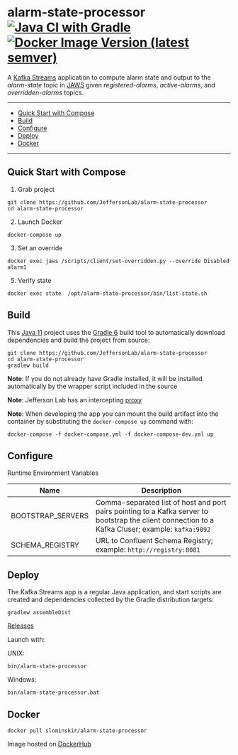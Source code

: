 # alarm-state-processor [![Java CI with Gradle](https://github.com/JeffersonLab/alarm-state-processor/workflows/Java%20CI%20with%20Gradle/badge.svg)](https://github.com/JeffersonLab/alarm-state-processor/actions?query=workflow%3A%22Java+CI+with+Gradle%22) [![Docker Image Version (latest semver)](https://img.shields.io/docker/v/slominskir/alarm-state-processor?sort=semver&label=DockerHub)](https://hub.docker.com/r/slominskir/alarm-state-processor)
A [Kafka Streams](https://kafka.apache.org/documentation/streams/) application to compute alarm state and output to the _alarm-state_ topic in [JAWS](https://github.com/JeffersonLab/jaws) given _registered-alarms_, _active-alarms_, and _overridden-alarms_ topics.

---
 - [Quick Start with Compose](https://github.com/JeffersonLab/alarm-state-processor#quick-start-with-compose)
 - [Build](https://github.com/JeffersonLab/alarm-state-processor#build)
 - [Configure](https://github.com/JeffersonLab/alarm-state-processor#configure)
 - [Deploy](https://github.com/JeffersonLab/alarm-state-processor#deploy)
 - [Docker](https://github.com/JeffersonLab/alarm-state-processor#docker)
 ---

## Quick Start with Compose 
1. Grab project
```
git clone https://github.com/JeffersonLab/alarm-state-processor
cd alarm-state-processor
```
2. Launch Docker
```
docker-compose up
```
3. Set an override
```
docker exec jaws /scripts/client/set-overridden.py --override Disabled alarm1
```
5. Verify state
```
docker exec state  /opt/alarm-state-processor/bin/list-state.sh
```
## Build
This [Java 11](https://adoptopenjdk.net/) project uses the [Gradle 6](https://gradle.org/) build tool to automatically download dependencies and build the project from source:

```
git clone https://github.com/JeffersonLab/alarm-state-processor
cd alarm-state-processor
gradlew build
```
**Note**: If you do not already have Gradle installed, it will be installed automatically by the wrapper script included in the source

**Note**: Jefferson Lab has an intercepting [proxy](https://gist.github.com/slominskir/92c25a033db93a90184a5994e71d0b78)

**Note**: When developing the app you can mount the build artifact into the container by substituting the `docker-compose up` command with:
```
docker-compose -f docker-compose.yml -f docker-compose-dev.yml up
```

## Configure
Runtime Environment Variables

| Name | Description |
|---|---|
| BOOTSTRAP_SERVERS | Comma-separated list of host and port pairs pointing to a Kafka server to bootstrap the client connection to a Kafka Cluser; example: `kafka:9092` |
| SCHEMA_REGISTRY | URL to Confluent Schema Registry; example: `http://registry:8081` |

## Deploy
The Kafka Streams app is a regular Java application, and start scripts are created and dependencies collected by the Gradle distribution targets:

```
gradlew assembleDist
```

[Releases](https://github.com/JeffersonLab/alarm-state-processor/releases)

Launch with:

UNIX:
```
bin/alarm-state-processor
```
Windows:
```
bin/alarm-state-processor.bat
```

## Docker
```
docker pull slominskir/alarm-state-processor
```
Image hosted on [DockerHub](https://hub.docker.com/r/slominskir/alarm-state-processor)
